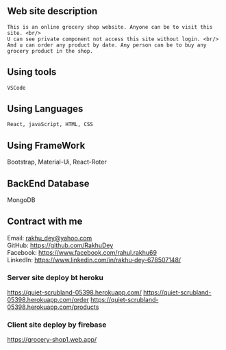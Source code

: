 ## Web site description

    This is an online grocery shop website. Anyone can be to visit this site. <br/>
    U can see private component not access this site without login. <br/>
    And u can order any product by date. Any person can be to buy any grocery product in the shop.

## Using tools

    VSCode

## Using Languages

    React, javaScript, HTML, CSS
    
## Using FrameWork
  
  Bootstrap, Material-Ui, React-Roter

## BackEnd Database
  
  MongoDB

## Contract with me
Email: rakhu_dey@yahoo.com <br/>
GitHub: https://github.com/RakhuDey <br/> 
Facebook: https://www.facebook.com/rahul.rakhu69 <br/>
LinkedIn: https://www.linkedin.com/in/rakhu-dey-678507148/

### Server site deploy bt heroku

https://quiet-scrubland-05398.herokuapp.com/
https://quiet-scrubland-05398.herokuapp.com/order
https://quiet-scrubland-05398.herokuapp.com/products

### Client site deploy by firebase

https://grocery-shop1.web.app/
